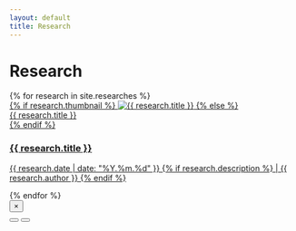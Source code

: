 ```yaml
---
layout: default
title: Research
---
```


<script src="/assets/js/research.js"></script>
<div class="research-container container">
  <h1 class="page-title">Research</h1>

  <div class="research-grid">
    {% for research in site.researches %}
    <div class="research-item" data-category="{{ research.category }}">
      <a href="{{ research.url }}">
        <div class="item-image">
          {% if research.thumbnail %}
          <img src="{{ research.thumbnail }}" alt="{{ research.title }}">
          {% else %}
          <div class="alt-text">
            <span>{{ research.title }}</span>
          </div>
          {% endif %}
        </div>
        <div class="item-info">
          <h3>{{ research.title }}</h3>
          <p>{{ research.date | date: "%Y.%m.%d" }} 
            {% if research.description %}
            | {{ research.author }}
            {% endif %}
          </p>
          <!-- {% if research.description %}
          <p class="description">{{ research.description }}</p>
          {% endif %} -->
        </div>
      </a>
    </div>
    {% endfor %}
  </div>
</div>

<div class="research-modal">
  <button class="modal-close">×</button>
  <div class="modal-content">
    <img src="" alt="">
  </div>
  <button class="modal-prev"></button>
  <button class="modal-next"></button>
</div>
